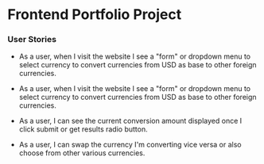 # Frontend Portfolio Project

### User Stories

* As a user, when I visit the website I see a "form" or dropdown menu to select currency to convert currencies from USD as base to other foreign currencies.

* As a user, when I visit the website I see a "form" or dropdown menu to select currency to convert currencies from USD as base to other foreign currencies.

* As a user, I can see the current conversion amount displayed once I click submit or get results radio button.

* As a user, I can swap the currency I'm converting vice versa or also choose from other various currencies.
